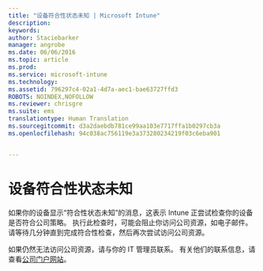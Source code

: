 ```yaml
---
title: "设备符合性状态未知 | Microsoft Intune"
description: 
keywords: 
author: Staciebarker
manager: angrobe
ms.date: 06/06/2016
ms.topic: article
ms.prod: 
ms.service: microsoft-intune
ms.technology: 
ms.assetid: 796297c4-02a1-4d7a-aec1-bae63727ffd3
ROBOTS: NOINDEX,NOFOLLOW
ms.reviewer: chrisgre
ms.suite: ems
translationtype: Human Translation
ms.sourcegitcommit: d3a2daebdb781ce99aa103e7717ffa1b0297cb3a
ms.openlocfilehash: 94c038ac756119e3a373280234219f03c6eba901


---
```



# 设备符合性状态未知

如果你的设备显示“符合性状态未知”的消息，这表示 Intune 正尝试检查你的设备是否符合公司策略。 执行此检查时，可能会阻止你访问公司资源，如电子邮件。 请等待几分钟直到完成符合性检查，然后再次尝试访问公司资源。

如果仍然无法访问公司资源，请与你的 IT 管理员联系。 有关他们的联系信息，请查看[公司门户网站](http://portal.manage.microsoft.com)。



<!--HONumber=Aug16_HO4-->


